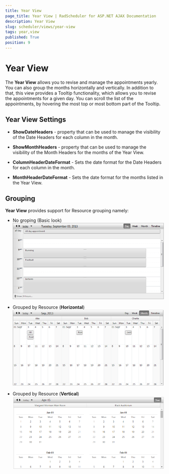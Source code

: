 ```yaml
---
title: Year View
page_title: Year View | RadScheduler for ASP.NET AJAX Documentation
description: Year View
slug: scheduler/views/year-view
tags: year,view
published: True
position: 9
---
```


# Year View



The **Year View** allows you to revise and manage the appointments yearly. You can also group the months horizontally and vertically.
In addition to that, this view provides a Tooltip functionality, which allows you to revise the appointments for a given day. You can scroll the list of the appointments, by hovering the most top or most bottom part of the Tooltip.

## Year View Settings

* **ShowDateHeaders** - property that can be used to manage the visibility of the Date Headers for each column in the month.

* **ShowMonthHeaders** - property that can be used to manage the visibility of the Month Headers for the months of the Year View.

* **ColumnHeaderDateFormat** - Sets the date format for the Date Headers for each column in the month.

* **MonthHeaderDateFormat** - Sets the date format for the months listed in the Year View.

## Grouping

**Year View** provides support for Resource grouping namely:

* No groping (Basic look)![scheduler-views-dayview-nogrouping](images/scheduler-views-dayview-nogrouping.png)

* Grouped by Resource (**Horizontal**)![scheduler-views-monthview-horizontalgroupingbyresource](images/scheduler-views-monthview-horizontalgroupingbyresource.png)

* Grouped by Resource (**Vertical**)![scheduler-views-yearview-verticalresources.png](images/scheduler-views-yearview-verticalresources.png)


